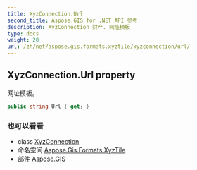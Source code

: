 ```yaml
---
title: XyzConnection.Url
second_title: Aspose.GIS for .NET API 参考
description: XyzConnection 财产. 网址模板
type: docs
weight: 20
url: /zh/net/aspose.gis.formats.xyztile/xyzconnection/url/
---
```

## XyzConnection.Url property

网址模板。

```csharp
public string Url { get; }
```

### 也可以看看

* class [XyzConnection](../)
* 命名空间 [Aspose.Gis.Formats.XyzTile](../../xyzconnection/)
* 部件 [Aspose.GIS](../../../)



